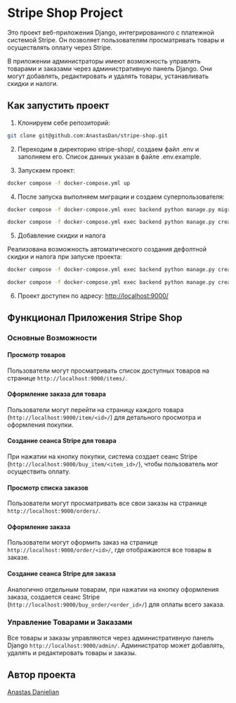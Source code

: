 # Stripe Shop Project

Это проект веб-приложения Django, интегрированного с платежной системой Stripe. Он позволяет пользователям просматривать товары и осуществлять оплату через Stripe.

В приложении администраторы имеют возможность управлять товарами и заказами через административную панель Django. Они могут добавлять, редактировать и удалять товары, устанавливать скидки и налоги.

## Как запустить проект

1. Клонируем себе репозиторий:

```bash 
git clone git@github.com:AnastasDan/stripe-shop.git
```

2. Переходим в директорию stripe-shop/, создаем файл .env и заполняем его. Список данных указан в файле .env.example.

3. Запускаем проект:

```bash
docker compose -f docker-compose.yml up
```

4. После запуска выполняем миграции и создаем суперпользователя:

```bash
docker compose -f docker-compose.yml exec backend python manage.py migrate

docker compose -f docker-compose.yml exec backend python manage.py createsuperuser
```

5. Добавление скидки и налога

Реализована возможность автоматического создания дефолтной скидки и налога при запуске проекта:

```bash
docker compose -f docker-compose.yml exec backend python manage.py create_discount

docker compose -f docker-compose.yml exec backend python manage.py create_tax
```

6. Проект доступен по адресу: <http://localhost:9000/>

## Функционал Приложения Stripe Shop

### Основные Возможности

#### Просмотр товаров

Пользователи могут просматривать список доступных товаров на странице `http://localhost:9000/items/`.

#### Оформление заказа для товара

Пользователи могут перейти на страницу каждого товара (`http://localhost:9000/item/<id>/`) для детального просмотра и оформления покупки.

#### Создание сеанса Stripe для товара

При нажатии на кнопку покупки, система создает сеанс Stripe (`http://localhost:9000/buy_item/<item_id>/`), чтобы пользователь мог осуществить оплату.

#### Просмотр списка заказов

Пользователи могут просматривать все свои заказы на странице `http://localhost:9000/orders/`.

#### Оформление заказа

Пользователи могут оформить заказ на странице `http://localhost:9000/order/<id>/`, где отображаются все товары в заказе.

#### Создание сеанса Stripe для заказа

Аналогично отдельным товарам, при нажатии на кнопку оформления заказа, создается сеанс Stripe (`http://localhost:9000/buy_order/<order_id>/`) для оплаты всего заказа.

### Управление Товарами и Заказами

Все товары и заказы управляются через административную панель Django `http://localhost:9000/admin/`. Администратор может добавлять, удалять и редактировать товары и заказы.

## Автор проекта

[Anastas Danielian](https://github.com/AnastasDan)